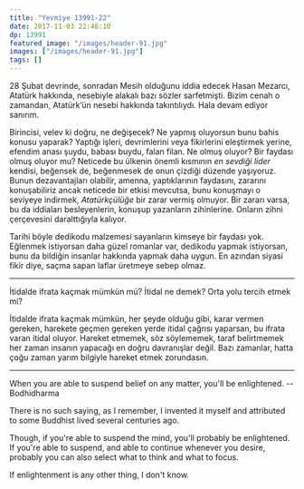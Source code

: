 ```yaml
---
title: "Yevmiye 13991-22"
date: 2017-11-03 22:46:10
dp: 13991
featured_image: "/images/header-91.jpg"
images: ["/images/header-91.jpg"]
tags: []
---
```


28 Şubat devrinde, sonradan Mesih olduğunu iddia edecek Hasan Mezarcı, Atatürk
hakkında, nesebiyle alakalı bazı sözler sarfetmişti. Bizim cenah o zamandan,
Atatürk’ün nesebi hakkında takıntılıydı. Hala devam ediyor sanırım.

Birincisi, velev ki doğru, ne değişecek? Ne yapmış oluyorsun bunu bahis konusu
yaparak? Yaptığı işleri, devrimlerini veya fikirlerini eleştirmek yerine,
efendim anası şuydu, babası buydu, falan filan. Ne olmuş oluyor? Bir faydası
olmuş oluyor mu? Neticede bu ülkenin önemli kısmının *en sevdiği lider* kendisi,
beğensek de, beğenmesek de onun çizdiği düzende yaşıyoruz. Bunun dezavantajları
olabilir, amenna, yaptıklarının faydasını, zararını konuşabiliriz ancak neticede
bir etkisi mevcutsa, bunu konuşmayı o seviyeye indirmek, *Atatürkçülüğe* bir
zarar vermiş olmuyor. Bir zararı varsa, bu da iddiaları besleyenlerin, konuşup
yazanların zihinlerine. Onların zihni çerçevesini daralttığıyla kalıyor.

Tarihi böyle dedikodu malzemesi sayanların kimseye bir faydası yok. Eğlenmek
istiyorsan daha güzel romanlar var, dedikodu yapmak istiyorsan, bunu da bildiğin
insanlar hakkında yapmak daha uygun. En azından siyasi fikir diye, saçma sapan
laflar üretmeye sebep olmaz.

-------

İtidalde ifrata kaçmak mümkün mü? İtidal ne demek? Orta yolu tercih etmek mi?

İtidalde ifrata kaçmak mümkün, her şeyde olduğu gibi, karar vermen gereken,
harekete geçmen gereken yerde itidal çağrısı yaparsan, bu ifrata varan itidal
oluyor. Hareket etmemek, söz söylememek, taraf belirtmemek her zaman insanın
yapacağı en doğru davranışlar değil. Bazı zamanlar, hatta çoğu zaman yarım
bilgiyle hareket etmek zorundasın. 

---------

When you are able to suspend belief on any matter, you'll be enlightened.
-- Bodhidharma 

There is no such saying, as I remember, I invented it myself and attributed to
some Buddhist lived several centuries ago.

Though, if you're able to suspend the mind, you'll probably be enlightened. If
you're able to suspend, and able to continue whenever you desire, probably you
can also select what to think and what to focus. 

If enlightenment is any other thing, I don't know. 


